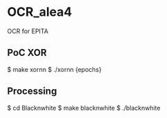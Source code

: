 # OCR_alea4
OCR for EPITA 

## PoC XOR

$ make xornn
$ ./xornn {epochs}

## Processing
$ cd Blacknwhite
$ make blacknwhite
$ ./blacknwhite
